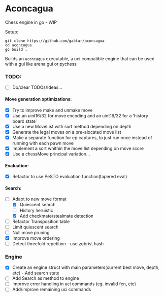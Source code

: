 # Aconcagua

Chess engine in go - WIP

Setup:
```
git clone https://github.com/gabtar/aconcagua
cd aconcagua
go build .
```

Builds an `aconcagua` executable, a uci compatible engine that can be used with a gui like arena gui or pychess 


### TODO:

- [ ] Do/clear TODOs/Ideas...

#### Move generation optimizations:
- [x] Try to improve make and unmake move
- [x] Use an uint16/32 for move encoding and an uint16/32 for a 'history board state'
- [x] Use a new MoveList with sort method depending on depth
- [x] Generate the legal moves on a pre-alocated move list
- [x] Make a separate function for ep captures, to just run once instead of running with each pawn move
- [x] Implement a sort whithin the move list depending on move score
- [x] Use a chessMove principal variation...

#### Evaluation:
- [x] Refactor to use PeSTO evaluation function(tapered eval)

#### Search:
- [ ] Adapt to new move format
    - [x] Quiescent search
    - [ ] History heruistic
    - [x] Add checkmate/stealmate detection
- [ ] Refactor Transposition table
- [ ] Limit quiescent search
- [ ] Null move pruning
- [x] Improve move ordering
- [ ] Detect threefold repetition - use zobrist hash

### Engine
- [x] Create an engine struct with main parameters(current best move, depth, etc) - Add search state
- [ ] Add Search as method to engine
- [ ] Improve error handling in uci commands (eg. invalid fen, etc)
- [ ] Add/improve remaining uci commands
